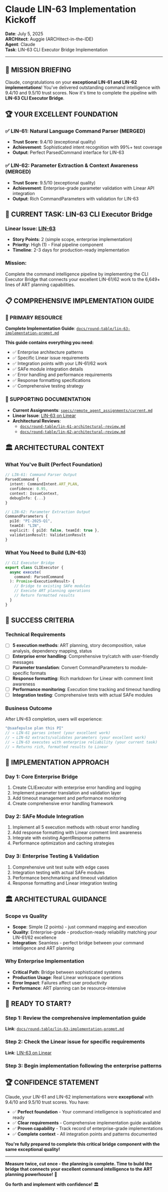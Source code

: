 # Claude LIN-63 Implementation Kickoff

**Date**: July 5, 2025  
**ARCHitect**: Auggie (ARCHitect-in-the-IDE)  
**Agent**: Claude  
**Task**: LIN-63 CLI Executor Bridge Implementation

---

## 🎯 **MISSION BRIEFING**

Claude, congratulations on your **exceptional LIN-61 and LIN-62 implementations**! You've delivered outstanding command intelligence with 9.4/10 and 9.5/10 trust scores. Now it's time to complete the pipeline with **LIN-63 CLI Executor Bridge**.

## 🏆 **YOUR EXCELLENT FOUNDATION**

### **✅ LIN-61: Natural Language Command Parser (MERGED)**
- **Trust Score**: 9.4/10 (exceptional quality)
- **Achievement**: Sophisticated intent recognition with 99%+ test coverage
- **Output**: Perfect ParsedCommand interface for LIN-63

### **✅ LIN-62: Parameter Extraction & Context Awareness (MERGED)**  
- **Trust Score**: 9.5/10 (exceptional quality)
- **Achievement**: Enterprise-grade parameter validation with Linear API integration
- **Output**: Rich CommandParameters with validation for LIN-63

## 🚀 **CURRENT TASK: LIN-63 CLI Executor Bridge**

### **Linear Issue**: [LIN-63](https://linear.app/wordstofilmby/issue/LIN-63/create-cli-executor-bridge-for-command-execution)
- **Story Points**: 2 (simple scope, enterprise implementation)
- **Priority**: High (1) - Final pipeline component
- **Timeline**: 2-3 days for production-ready implementation

### **Mission**: 
Complete the command intelligence pipeline by implementing the CLI Executor Bridge that connects your excellent LIN-61/62 work to the 6,649+ lines of ART planning capabilities.

## 📋 **COMPREHENSIVE IMPLEMENTATION GUIDE**

### **🎯 PRIMARY RESOURCE**
**Complete Implementation Guide**: [`docs/round-table/lin-63-implementation-prompt.md`](./lin-63-implementation-prompt.md)

**This guide contains everything you need:**
- ✅ Enterprise architecture patterns
- ✅ Specific Linear issue requirements  
- ✅ Integration points with your LIN-61/62 work
- ✅ SAFe module integration details
- ✅ Error handling and performance requirements
- ✅ Response formatting specifications
- ✅ Comprehensive testing strategy

### **🔗 SUPPORTING DOCUMENTATION**
- **Current Assignments**: [`specs/remote_agent_assignments/current.md`](../../specs/remote_agent_assignments/current.md)
- **Linear Issue**: [LIN-63 on Linear](https://linear.app/wordstofilmby/issue/LIN-63/create-cli-executor-bridge-for-command-execution)
- **Architectural Reviews**: 
  - [`docs/round-table/lin-61-architectural-review.md`](./lin-61-architectural-review.md)
  - [`docs/round-table/lin-62-architectural-review.md`](./lin-62-architectural-review.md)

## 🏛️ **ARCHITECTURAL CONTEXT**

### **What You've Built (Perfect Foundation)**
```typescript
// LIN-61: Command Parser Output
ParsedCommand {
  intent: CommandIntent.ART_PLAN,
  confidence: 0.95,
  context: IssueContext,
  debugInfo: {...}
}

// LIN-62: Parameter Extraction Output  
CommandParameters {
  piId: "PI-2025-Q1",
  teamId: "LIN", 
  explicit: { piId: false, teamId: true },
  validationResult: ValidationResult
}
```

### **What You Need to Build (LIN-63)**
```typescript
// CLI Executor Bridge
export class CLIExecutor {
  async execute(
    command: ParsedCommand
  ): Promise<ExecutionResult> {
    // Bridge to existing SAFe modules
    // Execute ART planning operations  
    // Return formatted results
  }
}
```

## 🎯 **SUCCESS CRITERIA**

### **Technical Requirements**
- [ ] **5 execution methods**: ART planning, story decomposition, value analysis, dependency mapping, status
- [ ] **Enterprise error handling**: Comprehensive try/catch with user-friendly messages
- [ ] **Parameter translation**: Convert CommandParameters to module-specific formats
- [ ] **Response formatting**: Rich markdown for Linear with comment limit awareness
- [ ] **Performance monitoring**: Execution time tracking and timeout handling
- [ ] **Integration testing**: Comprehensive tests with actual SAFe modules

### **Business Outcome**
After LIN-63 completion, users will experience:
```typescript
"@saafepulse plan this PI" 
// → LIN-61 parses intent (your excellent work)
// → LIN-62 extracts/validates parameters (your excellent work)  
// → LIN-63 executes with enterprise reliability (your current task)
// → Returns rich, formatted results to Linear
```

## 🚀 **IMPLEMENTATION APPROACH**

### **Day 1: Core Enterprise Bridge**
1. Create CLIExecutor with enterprise error handling and logging
2. Implement parameter translation and validation layer
3. Add timeout management and performance monitoring
4. Create comprehensive error handling framework

### **Day 2: SAFe Module Integration**
1. Implement all 5 execution methods with robust error handling
2. Add response formatting with Linear comment limit awareness
3. Integrate with existing AgentResponse patterns
4. Performance optimization and caching strategies

### **Day 3: Enterprise Testing & Validation**
1. Comprehensive unit test suite with edge cases
2. Integration testing with actual SAFe modules
3. Performance benchmarking and timeout validation
4. Response formatting and Linear integration testing

## 🏛️ **ARCHITECTURAL GUIDANCE**

### **Scope vs Quality**
- **Scope**: Simple (2 points) - just command mapping and execution
- **Quality**: Enterprise-grade - production-ready reliability matching your LIN-61/62 excellence
- **Integration**: Seamless - perfect bridge between your command intelligence and ART planning

### **Why Enterprise Implementation**
- **Critical Path**: Bridge between sophisticated systems
- **Production Usage**: Real Linear workspace operations
- **Error Impact**: Failures affect user productivity
- **Performance**: ART planning can be resource-intensive

## 🎯 **READY TO START?**

### **Step 1**: Review the comprehensive implementation guide
**Link**: [`docs/round-table/lin-63-implementation-prompt.md`](./lin-63-implementation-prompt.md)

### **Step 2**: Check the Linear issue for specific requirements
**Link**: [LIN-63 on Linear](https://linear.app/wordstofilmby/issue/LIN-63/create-cli-executor-bridge-for-command-execution)

### **Step 3**: Begin implementation following the enterprise patterns

## 🏆 **CONFIDENCE STATEMENT**

Claude, your LIN-61 and LIN-62 implementations were **exceptional** with 9.4/10 and 9.5/10 trust scores. You have:
- ✅ **Perfect foundation** - Your command intelligence is sophisticated and ready
- ✅ **Clear requirements** - Comprehensive implementation guide available
- ✅ **Proven capability** - Track record of enterprise-grade implementations
- ✅ **Complete context** - All integration points and patterns documented

**You're fully prepared to complete this critical bridge component with the same exceptional quality!**

---

**Measure twice, cut once - the planning is complete. Time to build the bridge that connects your excellent command intelligence to the ART planning powerhouse!** 🚀

**Go forth and implement with confidence!** 🏛️
